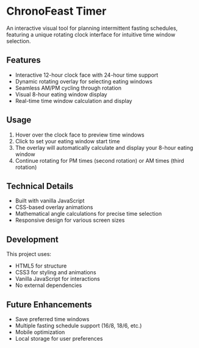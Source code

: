 # ChronoFeast Timer

An interactive visual tool for planning intermittent fasting schedules, featuring a unique rotating clock interface for intuitive time window selection.

## Features

- Interactive 12-hour clock face with 24-hour time support
- Dynamic rotating overlay for selecting eating windows
- Seamless AM/PM cycling through rotation
- Visual 8-hour eating window display
- Real-time time window calculation and display

## Usage

1. Hover over the clock face to preview time windows
2. Click to set your eating window start time
3. The overlay will automatically calculate and display your 8-hour eating window
4. Continue rotating for PM times (second rotation) or AM times (third rotation)

## Technical Details

- Built with vanilla JavaScript
- CSS-based overlay animations
- Mathematical angle calculations for precise time selection
- Responsive design for various screen sizes

## Development

This project uses:
- HTML5 for structure
- CSS3 for styling and animations
- Vanilla JavaScript for interactions
- No external dependencies

## Future Enhancements

- Save preferred time windows
- Multiple fasting schedule support (16/8, 18/6, etc.)
- Mobile optimization
- Local storage for user preferences